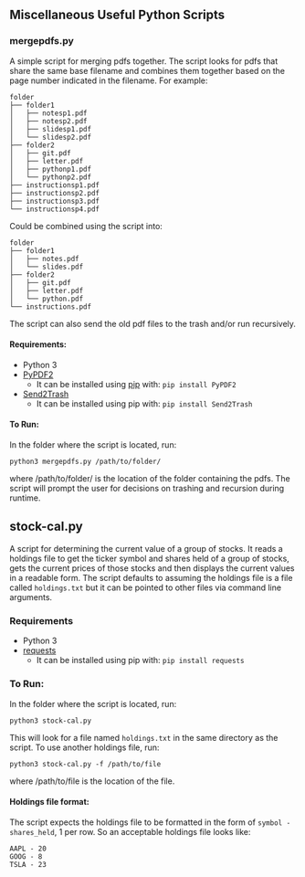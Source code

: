## Miscellaneous Useful Python Scripts
### mergepdfs.py
A simple script for merging pdfs together. The script looks for pdfs that share the same base filename and combines them together based on the page number indicated in the filename. For example:
```
folder
├── folder1
│   ├── notesp1.pdf
│   ├── notesp2.pdf
│   ├── slidesp1.pdf
│   └── slidesp2.pdf
├── folder2
│   ├── git.pdf
│   ├── letter.pdf
│   ├── pythonp1.pdf
│   └── pythonp2.pdf
├── instructionsp1.pdf
├── instructionsp2.pdf
├── instructionsp3.pdf
└── instructionsp4.pdf
```
Could be combined using the script into:
```
folder
├── folder1
│   ├── notes.pdf
│   └── slides.pdf
├── folder2
│   ├── git.pdf
│   ├── letter.pdf
│   └── python.pdf
└── instructions.pdf
```
The script can also send the old pdf files to the trash and/or run recursively.

#### Requirements:
* Python 3
* [PyPDF2](https://pypi.python.org/pypi/PyPDF2/1.26.0)
  * It can be installed using [pip](https://pypi.python.org/pypi/pip/) with: `pip install PyPDF2`
* [Send2Trash](https://pypi.python.org/pypi/Send2Trash)
  * It can be installed using pip with: `pip install Send2Trash`

#### To Run:
In the folder where the script is located, run:
```
python3 mergepdfs.py /path/to/folder/
```
where /path/to/folder/ is the location of the folder containing the pdfs. The script will prompt the user for decisions on trashing and recursion during runtime.

## stock-cal.py
A script for determining the current value of a group of stocks. It reads a holdings file to get the ticker symbol and shares held of a group of stocks, gets the current prices of those stocks and then displays the current values in a readable form. The script defaults to assuming the holdings file is a file called `holdings.txt` but it can be pointed to other files via command line arguments.

### Requirements
* Python 3
* [requests](https://pypi.python.org/pypi/requests)
  * It can be installed using pip with: `pip install requests`
  
### To Run:
In the folder where the script is located, run:
```
python3 stock-cal.py
```
This will look for a file named `holdings.txt` in the same directory as the script. To use another holdings file, run:
```
python3 stock-cal.py -f /path/to/file
```
where /path/to/file is the location of the file.

#### Holdings file format:
The script expects the holdings file to be formatted in the form of `symbol - shares_held`, 1 per row. So an acceptable holdings file looks like:
```
AAPL - 20
GOOG - 8
TSLA - 23
```
